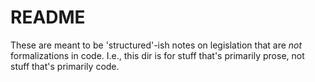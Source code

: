 # README

These are meant to be 'structured'-ish notes on legislation
that are _not_ formalizations in code.
I.e., this dir is for stuff that's primarily prose,
not stuff that's primarily code.
